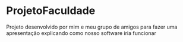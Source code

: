 # ProjetoFaculdade
Projeto desenvolvido por mim e meu grupo de amigos para fazer uma apresentação explicando como nosso software iria funcionar
